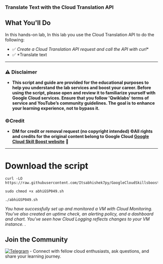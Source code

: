 

### Translate Text with the Cloud Translation API




## What You'll Do  

In this hands-on lab, In this lab you use the Cloud Translation API to do the following:


- ✅ *Create a Cloud Translation API request and call the API with curl**  
- ✅ *Translate text
---


### ⚠️ Disclaimer
- **This script and guide are provided for  the educational purposes to help you understand the lab services and boost your career. Before using the script, please open and review it to familiarize yourself with Google Cloud services. Ensure that you follow 'Qwiklabs' terms of service and YouTube’s community guidelines. The goal is to enhance your learning experience, not to bypass it.**

### ©Credit
- **DM for credit or removal request (no copyright intended) ©All rights and credits for the original content belong to Google Cloud [Google Cloud Skill Boost website](https://www.cloudskillsboost.google/)** 🙏

---
# Download the script

```
curl -LO https://raw.githubusercontent.com/Itsabhishek7py/GoogleCloudSkillsboost/refs/heads/main/Translate%20Text%20with%20the%20Cloud%20Translation%20APII/abhiGSP049.sh

sudo chmod +x abhiGSP049.sh

./abhiGSP049.sh

```


*You have successfully set up and monitored a VM with Cloud Monitoring. You've also created an uptime check, an alerting policy, and a dashboard and chart. You've seen how Cloud Logging reflects changes to your VM instance.
.*


## Join the Community

[![Telegram](https://img.shields.io/badge/Join-Telegram_Group-blue?style=for-the-badge&logo=telegram)](https://t.me/+gBcgRTlZLyM4OGI1) - Connect with fellow cloud enthusiasts, ask questions, and share your learning journey.

